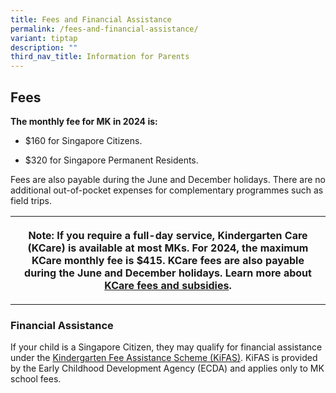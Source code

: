 ```yaml
---
title: Fees and Financial Assistance
permalink: /fees-and-financial-assistance/
variant: tiptap
description: ""
third_nav_title: Information for Parents
---
```

<h2><strong>Fees</strong></h2>
<p><strong>The monthly fee for MK in 2024 is:</strong>
</p>
<ul data-tight="true" class="tight">
<li>
<p>$160 for Singapore Citizens.</p>
</li>
<li>
<p>$320 for Singapore Permanent Residents.</p>
</li>
</ul>
<p>Fees are also payable during the June and December holidays. There are
no additional out-of-pocket expenses for complementary programmes such
as field trips.</p>
<table style="minWidth: 75px">
<colgroup>
<col>
<col>
<col>
</colgroup>
<tbody>
<tr>
<th rowspan="3" colspan="3">
<p>Note: If you require a full-day service, Kindergarten Care (KCare) is
available at most MKs. For 2024, the maximum KCare monthly fee is $415.
KCare fees are also payable during the June and December holidays. Learn
more about <a href="https://www.navalbasepri.moe.edu.sg/mk-at-nbps/kcare-naval-base/" rel="noopener noreferrer nofollow" target="_blank">KCare fees and subsidies</a>.</p>
</th>
</tr>
<tr></tr>
<tr></tr>
</tbody>
</table>
<p></p>
<h3><strong>Financial Assistance</strong></h3>
<p>If your child is a Singapore Citizen, they may qualify for financial assistance
under the <a href="https://www.ecda.gov.sg/parents/subsidies-financial-assistance#KIFAS" rel="noopener noreferrer nofollow" target="_blank">Kindergarten Fee Assistance Scheme (KiFAS)</a>.
KiFAS is provided by the Early Childhood Development Agency (ECDA) and
applies only to MK school fees.</p>
<p></p>